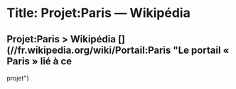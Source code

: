 # Title: Projet:Paris — Wikipédia

## Projet:Paris > Wikipédia [](//fr.wikipedia.org/wiki/Portail:Paris "Le portail « Paris » lié à ce
projet")

